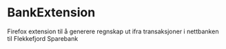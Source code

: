# BankExtension
Firefox extension til å generere regnskap ut ifra transaksjoner i nettbanken til Flekkefjord Sparebank
